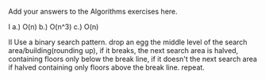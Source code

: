 Add your answers to the Algorithms exercises here.

I
  a.) O(n)
  b.) O(n^3)
  c.) O(n)

II
  Use a binary search pattern. drop an egg the middle level of the search area/building(rounding up), if it breaks, the next search area is halved, containing floors only below the break line, if it doesn't the next search area if halved containing only floors above the break line. repeat.
